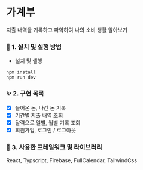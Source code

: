 # 가계부

지출 내역을 기록하고 파악하여 나의 소비 생활 알아보기

### 🌱 1. 설치 및 실행 방법

- 설치 및 샐행

```
npm install
npm run dev
```

### ✨ 2. 구현 목록

- [x] 들어온 돈, 나간 돈 기록
- [x] 기간별 지출 내역 조회
- [x] 달력으로 일별, 월별 기록 조회
- [x] 회원가입, 로그인 / 로그아웃

### 💚 3. 사용한 프레임워크 및 라이브러리

React, Typscript, Firebase, FullCalendar, TailwindCss
